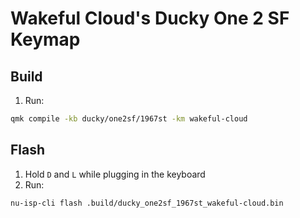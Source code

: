 # Wakeful Cloud's Ducky One 2 SF Keymap

## Build

1. Run:
```bash
qmk compile -kb ducky/one2sf/1967st -km wakeful-cloud
```

## Flash

1. Hold `D` and `L` while plugging in the keyboard
2. Run:
```bash
nu-isp-cli flash .build/ducky_one2sf_1967st_wakeful-cloud.bin
```